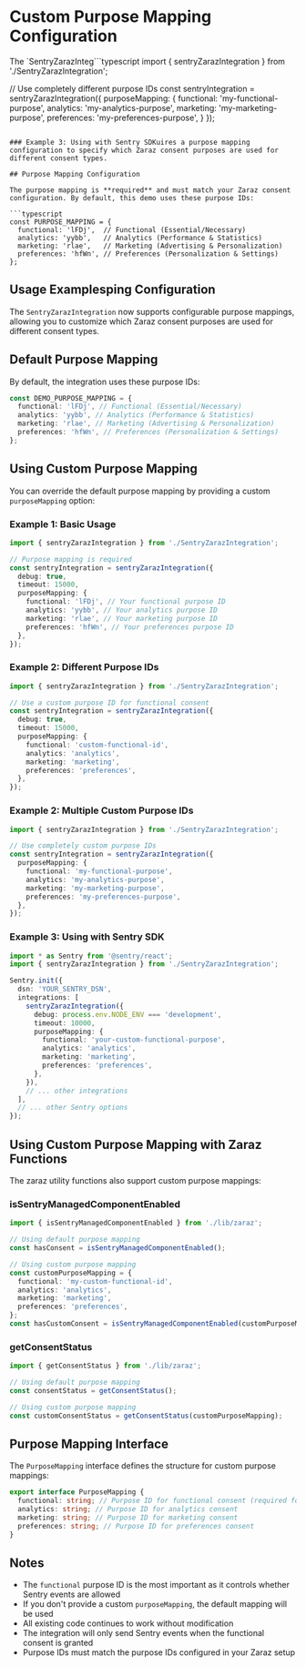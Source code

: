 # Custom Purpose Mapping Configuration

The `SentryZarazInteg```typescript
import { sentryZarazIntegration } from './SentryZarazIntegration';

// Use completely different purpose IDs
const sentryIntegration = sentryZarazIntegration({
purposeMapping: {
functional: 'my-functional-purpose',
analytics: 'my-analytics-purpose',
marketing: 'my-marketing-purpose',
preferences: 'my-preferences-purpose',
}
});

````

### Example 3: Using with Sentry SDKuires a purpose mapping configuration to specify which Zaraz consent purposes are used for different consent types.

## Purpose Mapping Configuration

The purpose mapping is **required** and must match your Zaraz consent configuration. By default, this demo uses these purpose IDs:

```typescript
const PURPOSE_MAPPING = {
  functional: 'lFDj',  // Functional (Essential/Necessary)
  analytics: 'yybb',   // Analytics (Performance & Statistics)
  marketing: 'rlae',   // Marketing (Advertising & Personalization)
  preferences: 'hfWn', // Preferences (Personalization & Settings)
};
````

## Usage Examplesping Configuration

The `SentryZarazIntegration` now supports configurable purpose mappings, allowing you to customize which Zaraz consent purposes are used for different consent types.

## Default Purpose Mapping

By default, the integration uses these purpose IDs:

```typescript
const DEMO_PURPOSE_MAPPING = {
  functional: 'lFDj', // Functional (Essential/Necessary)
  analytics: 'yybb', // Analytics (Performance & Statistics)
  marketing: 'rlae', // Marketing (Advertising & Personalization)
  preferences: 'hfWn', // Preferences (Personalization & Settings)
};
```

## Using Custom Purpose Mapping

You can override the default purpose mapping by providing a custom `purposeMapping` option:

### Example 1: Basic Usage

```typescript
import { sentryZarazIntegration } from './SentryZarazIntegration';

// Purpose mapping is required
const sentryIntegration = sentryZarazIntegration({
  debug: true,
  timeout: 15000,
  purposeMapping: {
    functional: 'lFDj', // Your functional purpose ID
    analytics: 'yybb', // Your analytics purpose ID
    marketing: 'rlae', // Your marketing purpose ID
    preferences: 'hfWn', // Your preferences purpose ID
  },
});
```

### Example 2: Different Purpose IDs

```typescript
import { sentryZarazIntegration } from './SentryZarazIntegration';

// Use a custom purpose ID for functional consent
const sentryIntegration = sentryZarazIntegration({
  debug: true,
  timeout: 15000,
  purposeMapping: {
    functional: 'custom-functional-id',
    analytics: 'analytics',
    marketing: 'marketing',
    preferences: 'preferences',
  },
});
```

### Example 2: Multiple Custom Purpose IDs

```typescript
import { sentryZarazIntegration } from './SentryZarazIntegration';

// Use completely custom purpose IDs
const sentryIntegration = sentryZarazIntegration({
  purposeMapping: {
    functional: 'my-functional-purpose',
    analytics: 'my-analytics-purpose',
    marketing: 'my-marketing-purpose',
    preferences: 'my-preferences-purpose',
  },
});
```

### Example 3: Using with Sentry SDK

```typescript
import * as Sentry from '@sentry/react';
import { sentryZarazIntegration } from './SentryZarazIntegration';

Sentry.init({
  dsn: 'YOUR_SENTRY_DSN',
  integrations: [
    sentryZarazIntegration({
      debug: process.env.NODE_ENV === 'development',
      timeout: 10000,
      purposeMapping: {
        functional: 'your-custom-functional-purpose',
        analytics: 'analytics',
        marketing: 'marketing',
        preferences: 'preferences',
      },
    }),
    // ... other integrations
  ],
  // ... other Sentry options
});
```

## Using Custom Purpose Mapping with Zaraz Functions

The zaraz utility functions also support custom purpose mappings:

### isSentryManagedComponentEnabled

```typescript
import { isSentryManagedComponentEnabled } from './lib/zaraz';

// Using default purpose mapping
const hasConsent = isSentryManagedComponentEnabled();

// Using custom purpose mapping
const customPurposeMapping = {
  functional: 'my-custom-functional-id',
  analytics: 'analytics',
  marketing: 'marketing',
  preferences: 'preferences',
};
const hasCustomConsent = isSentryManagedComponentEnabled(customPurposeMapping);
```

### getConsentStatus

```typescript
import { getConsentStatus } from './lib/zaraz';

// Using default purpose mapping
const consentStatus = getConsentStatus();

// Using custom purpose mapping
const customConsentStatus = getConsentStatus(customPurposeMapping);
```

## Purpose Mapping Interface

The `PurposeMapping` interface defines the structure for custom purpose mappings:

```typescript
export interface PurposeMapping {
  functional: string; // Purpose ID for functional consent (required for Sentry)
  analytics: string; // Purpose ID for analytics consent
  marketing: string; // Purpose ID for marketing consent
  preferences: string; // Purpose ID for preferences consent
}
```

## Notes

- The `functional` purpose ID is the most important as it controls whether Sentry events are allowed
- If you don't provide a custom `purposeMapping`, the default mapping will be used
- All existing code continues to work without modification
- The integration will only send Sentry events when the functional consent is granted
- Purpose IDs must match the purpose IDs configured in your Zaraz setup
